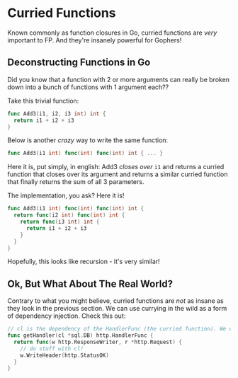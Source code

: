 # Curried Functions

Known commonly as function closures in Go, curried functions are _very_ important to FP. And they're insanely powerful for Gophers!

## Deconstructing Functions in Go

Did you know that a function with 2 or more arguments can really be broken down into a bunch of functions with 1 argument each??

Take this trivial function:

```go
func Add3(i1, i2, i3 int) int {
  return i1 + i2 + i3
}
```

Below is another _crazy_ way to write the same function:

```go
func Add3(i1 int) func(int) func(int) int { ... }
```

Here it is, put simply, in english: Add3 _closes over_ `i1` and returns a curried function that closes over its argument and returns a similar curried function that finally returns the sum of all 3 parameters.

The implementation, you ask? Here it is!

```go
func Add3(i1 int) func(int) func(int) int {
  return func(i2 int) func(int) int {
    return func(i3 int) int {
      return i1 + i2 + i3
    }
  }
}
```

Hopefully, this looks like recursion - it's very similar!

## Ok, But What About The Real World?

Contrary to what you might believe, curried functions are _not_ as insane as they look in the previous section. We can use currying in the wild as a form of dependency injection. Check this out:

```go
// cl is the dependency of the HandlerFunc (the curried function). We can call getHandler using any cl we like. For example, in unit tests, we can pass an in-memory database!
func getHandler(cl *sql.DB) http.HandlerFunc {
  return func(w http.ResponseWriter, r *http.Request) {
    // do stuff with cl!
    w.WriteHeader(http.StatusOK)
  }
}
```
